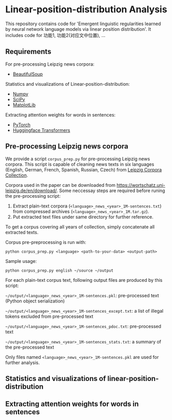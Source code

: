 # Linear-position-distribution Analysis
This repository contains code for 'Emergent linguistic regularities learned by neural network language models via linear position distribution'.
It includes code for 功能1, 功能2(对应文中位置), ...

## Requirements
For pre-processing Leipzig news corpora:
* [BeautifulSoup](https://www.crummy.com/software/BeautifulSoup/)

Statistics and visualizations of Linear-position-distribution:
* [Numpy](http://www.numpy.org/)
* [SciPy](https://scipy.org/)
* [MatplotLib](https://matplotlib.org/)

Extracting attention weights for words in sentences:
* [PyTorch](https://pytorch.org/)
* [Huggingface Transformers](https://huggingface.co/)



## Pre-processing Leipzig news corpora
We provide a script `corpus_prep.py` for pre-processing Leipzig news corpora. This script is capable of cleaning news texts in six languages (English, German, French, Spanish, Russian, Czech) from [Leipzig Corpora Collection](https://corpora.uni-leipzig.de/).

Corpora used in the paper can be downloaded from <https://wortschatz.uni-leipzig.de/en/download/>. Some neccessay steps are required before runing the pre-processing script: 

1. Extract plain-text corpora (`<language>_news_<year>_1M-sentences.txt`) from compressed archives (`<language>_news_<year>_1M.tar.gz`). 
2. Put extracted text files under same directory for further reference. 

To get a corpus covering all years of collection, simply concatenate all extracted texts.

Corpus pre-preprocessing is run with:

`python corpus_prep.py <language> <path-to-your-data> <output-path>`

Sample usage:

`python corpus_prep.py english ~/source ~/output`

For each plain-text corpus text, following output files are produced by this script:

`~/output/<language>_news_<year>_1M-sentences.pkl`: pre-processed text (Python object serialization)

`~/output/<language>_news_<year>_1M-sentences_except.txt`: a list of illegal tokens excluded from pre-processed text

`~/output/<language>_news_<year>_1M-sentences_pdoc.txt`: pre-processed text

`~/output/<language>_news_<year>_1M-sentences_stats.txt`: a summary of the pre-processed text

Only files named `<language>_news_<year>_1M-sentences.pkl` are used for further analysis.

## Statistics and visualizations of linear-position-distribution

## Extracting attention weights for words in sentences

